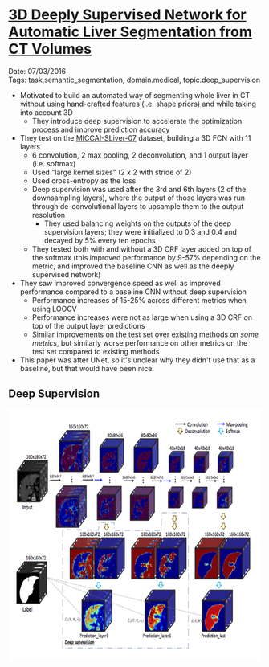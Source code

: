 # [3D Deeply Supervised Network for Automatic Liver Segmentation from CT Volumes](https://arxiv.org/abs/1607.00582)

Date: 07/03/2016  
Tags: task.semantic_segmentation, domain.medical, topic.deep_supervision

- Motivated to build an automated way of segmenting whole liver in CT without using hand-crafted features (i.e. shape priors) and while taking into account 3D 
    - They introduce deep supervision to accelerate the optimization process and improve prediction accuracy
- They test on the [MICCAI-SLiver-07](http://www.sliver07.org/miccai.php) dataset, building a 3D FCN with 11 layers
    - 6 convolution, 2 max pooling, 2 deconvolution, and 1 output layer (i.e. softmax)
    - Used "large kernel sizes" (2 x 2 with stride of 2)
    - Used cross-entropy as the loss
    - Deep supervision was used after the 3rd and 6th layers (2 of the downsampling layers), where the output of those layers was run through de-convolutional layers to upsample them to the output resolution
        - They used balancing weights on the outputs of the deep supervision layers; they were initialized to 0.3 and 0.4 and decayed by 5% every ten epochs
   - They tested both with and without a 3D CRF layer added on top of the softmax (this improved performance by 9-57% depending on the metric, and improved the baseline CNN as well as the deeply supervised network)
- They saw improved convergence speed as well as improved performance compared to a baseline CNN without deep supervision
    - Performance increases of 15-25% across different metrics when using LOOCV 
    - Performance increases were not as large when using a 3D CRF on top of the output layer predictions
    - Similar improvements on the test set over existing methods on *some metrics*, but similarly worse performance on other metrics on the test set compared to existing methods
- This paper was after UNet, so it's unclear why they didn't use that as a baseline, but that would have been nice.

## Deep Supervision

<img src="./images/liver_segmentation_deep_supervision.png" width=600 height=500>
